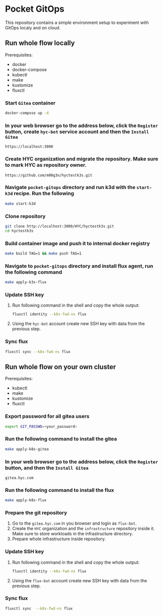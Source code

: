 # Pocket GitOps

This repository contains a simple environment setup to experiment with GitOps localy and on cloud. 

## Run whole flow locally

Prerequisites:

- docker
- docker-compose
- kubectl
- make
- kustomize
- fluxctl

### Start `Gitea` container

```bash
docker-compose up -d
```

### In your web browser go to the address below, click the `Register` button, create `hyc-bot` service account and then the `Install Gitea`
```http
https://localhost:3000
```

### Create HYC organization and migrate the repository. Make sure to mark HYC as repository owner.

```http
https://github.com/m00g3n/hyctestk3s.git
```

### Navigate `pocket-gitops` directory and run k3d with the `start-k3d` recipe. Run the following

```bash
make start-k3d
```

### Clone repository 

```bash
git clone http://localhost:3000/HYC/hyctestk3s.git
cd hyctestk3s
```

### Build container image and push it to internal docker registry

```bash
make build TAG=1 && make push TAG=1
```

### Navigate to `pocket-gitops` directory and install flux agent, run the following command

```bash
make apply-k3s-flux
```

### Update SSH key

1. Run following command in the shell and copy the whole output:

    ```bash
    fluxctl identity --k8s-fwd-ns flux
    ```

2. Using the `hyc-bot` account create new SSH key with data from the previous step.

### Sync flux

```bash
fluxctl sync --k8s-fwd-ns flux
```

## Run whole flow on your own cluster

Prerequisites:

- kubectl
- make
- kustomize
- fluxctl

### Export password for all gitea users

```bash
export GIT_PASSWD=<your_password>
```

### Run the following command to install the gitea

```bash
make apply-k8s-gitea
```

### In your web browser go to the address below, click the `Register` button, and then the `Install Gitea`
```http
gitea.hyc.com
```

### Run the following command to install the flux

```bash
make apply-k8s-flux
```

### Prepare the git repository

1. Go to the `gitea.hyc.com` in you browser and login as `flux-bot`.
2. Create the `HYC` organization and the `infrastructure` repository inside it. Make sure to store workloads in the infrastructure directory.
3. Prepare whole infrastructure inside repository.

### Update SSH key

1. Run following command in the shell and copy the whole output:

    ```bash
    fluxctl identity --k8s-fwd-ns flux
    ```

2. Using the `flux-bot` account create new SSH key with data from the previous step.

### Sync flux

```bash
fluxctl sync  --k8s-fwd-ns flux
```
